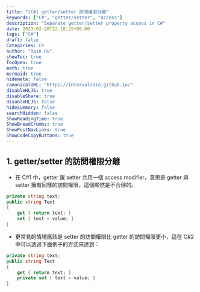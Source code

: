 ```yaml
---
title: "[C#] getter/setter 訪問權限分離"
keywords: ["C#", "getter/setter", "access"]
description: "Separate getter/setter property access in C#"
date: 2023-02-28T22:18:25+08:00
tags: ["C#"]
draft: false
Categories: C#
author: "Rain Hu"
showToc: true
TocOpen: true
math: true
mermaid: true
hidemeta: false
canonicalURL: "https://intervalrain.github.io/"
disableHLJS: true
disableShare: true
disableHLJS: false
hideSummary: false
searchHidden: false
ShowReadingTime: true
ShowBreadCrumbs: true
ShowPostNavLinks: true
ShowCodeCopyButtons: true
---
```


## 1. getter/setter 的訪問權限分離
+ 在 C#1 中，getter 跟 setter 共用一個 access modifier，意思是 getter 與 setter 擁有同樣的訪問權限，這個顯然是不合理的。
```Cs
private string text;
public string Text
{
    get { return text; }
    set { text = value; }
}
```
+ 更常見的情境應該是 setter 的訪問權限比 getter 的訪問權限更小，這在 C#2 中可以透過下面例子的方式來達到：
```Cs
private string text;
public string Text
{
    get { return text; }
    private set { text = value; }
}
```